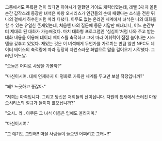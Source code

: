 그중에서도 독특한 점이 있다면 하야시가 말했던 가이드 캐릭터였는데, 레벨 3까지 올린 순간 갑작스레 등장한 녀석은 마왕 오시리스가 인간들의 손에 패했다는 소식을 전한 뒤 나의 곁에서 하수인처럼 따라 다녔다. 
아무도 없는 온라인 세계에서 녀석은 나와 대화를 할 수 있는 유일한 존재였는데, 처음엔 나의 질문에 동문 서답만 해대더니, 어느 순간부터 제대로 된 대화가 가능해졌다. 
마치 대화형 프로그램인 '심심이'처럼 나와 주고 받는 대화 내용을 이용해 데이터 베이스를 축적하고 그에 따라 어휘력이 점점 늘어나는 시스템을 갖추고 있었다. 재밌는 것은 이 녀석에게 무언가를 가르치는 만큼 일반 NPC도 데이터 베이스의 축적량에 따라 굉장히 자연스러운 화법으로 말을 걸어오기 시작했다. 
그러던 어느날. 

"오늘은 어디로 사냥을 가볼까?" 

"마신이시여. 대체 언제까지 이 평화로 가득한 세계를 두고만 보실 작정입니까?" 

"왜? 느긋하고 좋잖아." 

"저희는 마족입니다. 그리고 당신은 저희들의 신이십니다. 차원의 틈새에서 쓰러진 마왕 오시리스의 절규가 들이지 않으십니까?" 

"오시.. 리.. 아무튼 그 녀석 이름은 입에도 올리지마." 

"마신이시여." 

"그 얘기도 그만해!! 마을 사람들이 들으면 어쩌려고 그래~!!" 